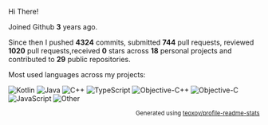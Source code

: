 Hi There!

Joined Github **3** years ago.

Since then I pushed **4324** commits, submitted **744** pull requests, reviewed **1020** pull requests,received **0** stars across **18** personal projects and contributed to **29** public repositories.

Most used languages across my projects:

![Kotlin](https://img.shields.io/static/v1?style=flat-square&label=%E2%A0%80&color=555&labelColor=%23A97BFF&message=Kotlin%EF%B8%B131.9%25)
![Java](https://img.shields.io/static/v1?style=flat-square&label=%E2%A0%80&color=555&labelColor=%23b07219&message=Java%EF%B8%B131.8%25)
![C++](https://img.shields.io/static/v1?style=flat-square&label=%E2%A0%80&color=555&labelColor=%23f34b7d&message=C%2B%2B%EF%B8%B110.3%25)
![TypeScript](https://img.shields.io/static/v1?style=flat-square&label=%E2%A0%80&color=555&labelColor=%233178c6&message=TypeScript%EF%B8%B17.9%25)
![Objective-C++](https://img.shields.io/static/v1?style=flat-square&label=%E2%A0%80&color=555&labelColor=%236866fb&message=Objective-C%2B%2B%EF%B8%B15.8%25)
![Objective-C](https://img.shields.io/static/v1?style=flat-square&label=%E2%A0%80&color=555&labelColor=%23438eff&message=Objective-C%EF%B8%B13.4%25)
![JavaScript](https://img.shields.io/static/v1?style=flat-square&label=%E2%A0%80&color=555&labelColor=%23f1e05a&message=JavaScript%EF%B8%B13.4%25)
![Other](https://img.shields.io/static/v1?style=flat-square&label=%E2%A0%80&color=555&labelColor=%23ededed&message=Other%EF%B8%B15.1%25)

<p align="right"><sub>Generated using <a href="https://github.com/marketplace/actions/profile-readme-stats">teoxoy/profile-readme-stats</a></sub></p>
